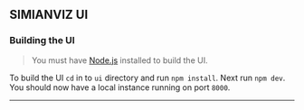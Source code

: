## SIMIANVIZ UI

### Building the UI

> You must have [Node.js](http://nodejs.org) installed to build the UI.

To build the UI `cd` in to `ui` directory and run `npm install`. Next run `npm dev`.
You should now have a local instance running on port `8000`.

___

